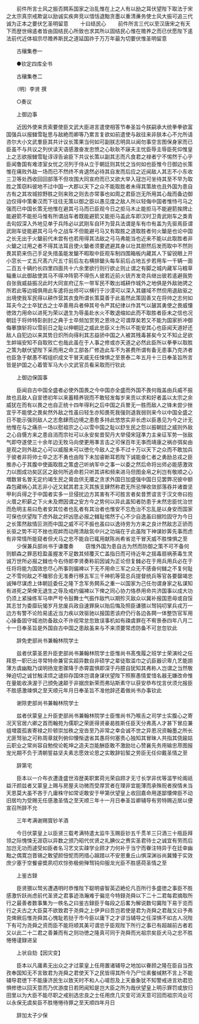 <!-- { "loadSidebar": true } -->
　　前件所言士风之振否闗系国家之治乱惟在上之人有以励之耳伏望陛下取法于宋之太宗真宗戒欺诞以励诚实疾奔竞以惜恬退黜贪墨以重清亷务使士风大振可追三代诚为正本之要伏乞圣明留意
　　十曰结民心
　　前件所言三代以至汉唐宋之有天下而歴世绵逺者皆由固结民心所致也求其所以固结民心惟在赡养之而已伏愿陛下逺法前代近体祖宗尽赡养斯民之道延国祚于万万年最为切要伏惟圣明留意

　　古穰集巻一

　　●钦定四库全书

　　古穰集巻二

　　（明）李贤 撰

　　○奏议

　　上御边事

　　近因外使来贡索要使臣文武大臣进言遣使相答节奉圣旨今朕嗣承大统拳拳欲富国强兵以报雠雪耻思与敌絶而卿等乃累言复欲如前遣使与敌往来非朕本心不允所请咨尔大小文武羣臣其共计议长策果当何如可副朕志明具以闻勿事空言图保身家而已臣虽不与共议之列伏读天语感激奋发忠愤之心耿耿不寐夫主忧臣辱主辱臣死仰惟皇上之志欲报雠雪耻谆谆告谕臣下共议长策以副其志而凡食君之禄者宁不惕然于心乎臣闻鲁国有难漆室女忧之况列于侍从立于朝廷则其忧之当何如也臣惟今日御边长策惟在痛败外敌一场而已不然终不肯退然必待其自发而后应之近闻敌人其志不小东收三卫等处西收回回部落不但攻围大同宣府而已又欲大举入冦岂可坐待其至不早为取胜之策窃料彼地不过中国一大郡以天下之众不能取胜者未得其策故也且外国为患自古有之其攻城掠野胜之则来败之则去亦常事也如周之君臣岂无所用其心哉而备边御边仅得中策秦汉而下往往无策以御之臣以愚见度之敌人所以轻侮中国者惟恃弓马之强而已中国长策无他惟在避其弓马而已臣观今日之拒马木止能拒马不能避箭挨牌止能避箭不能拒马惟有所谓战车者既能避箭又能拒马盖此车即汉时卫青武刚车之类青击匃奴深入外地见单于兵阵必以武刚车自环为营兵法谓是车有巾有盖为先驱焉臣谓武刚车徒能避其弓马今之战车不但能避弓马又有取胜之道取胜者何火鎗是也论中国之长无出于火鎗前代未尝有也若用得其法敌之弓马弗能当也近来不能以此取胜者非火鎗之过用之者不得其法耳且使火鎗者须要遮避其身以壮其胆然后发而取中不然则畏其箭来伤己手足失措虽能发鎗不暇取中臣观车制四围箱板内藏其人下留锐眼上开小窓长一丈五尺髙六尺五寸前后左右横排鎗头每车前后占地五步若用车一千辆一面二百五十辆约长四里四面共十六余里欲行则行欲止则止谓之有脚之城内藏军马粮草辎重以此御敌使其马不得冲阵箭不得伤人彼若近前火铳齐发竒兵继出彼若逺避我势自张我威益振况此时大同宣府辽东一带军民不敢出城耕作城外之地俱是外敌驰骋之所若此等边城俱用此车遣将出师可以横行于沙漠可以深入其疆域不然但用退敌驱之出境使我军民得以耕作营其衣食所谓长策莫善于此虽然此策固善又在将帅之志何如耳夫今之士卒犹古之士卒善用兵者伸其号令严其纪律以作其气以皷其勇使之畏威懐徳效力用命以进死为荣以退生为辱虽赴水火不敢退缩如此而不取胜者臣未之信也况朝廷于将帅特彰剖封之典于士卒频加赏劳之恩待之可谓厚矣若又不能为国家折冲御侮搴旗斩将以雪前日之耻以伸朝廷之威此忠臣义士所以不能安其心也臣闻天道好还敌人自犯边以来其势日炽所向得利其志益骄中国之人被其残毒甚矣今又不知止足欲生衅端安知不自取败亡也哉此虽在于人事之修或亦天道之必然此臣所以拳拳以取胜之策为献伏望陛下采而用之命工部各厂修造此车不为甚费所谓有备无患事乃克济者也臣急于献愚不暇组织成文干冒天威无任悚惧之至景泰二年五月十三日奉圣旨所言皆是护国之心着管军马大小文武官员看采取而行钦此

　　上御边保国事

　　臣闻自古中国全盛者必使外国畏之今中国亦全盛而外国不畏何哉盖由兵威不振故也且敌人自宣徳初年以来蓄精养锐而不敢轻发每岁来贡以求和好者盖以太宗之余威犹在而有以畏之也自正统十四年得利之后中国之兵曽无一胜而敌人之锋未尝少挫宜乎不能使之畏矣然外敌之性虽曰轻生亦知畏死我强则退我弱则来今以中国全盛之日不能示强则敌人之志愈肆而边境之患愈多持此悠悠实非长虑以臣愚见为今之计无他惟在与之痛杀一场以慰祖宗之心以雪中国之耻以舒生民之怨以振朝廷之威则外敌之心自慑方来之患自消而宗社可以永安矣昔契丹大举侵宋冦凖力主亲征军势一张敌气即夺遂使三十余年边无牧马向使更用凖言击之可保百年无亊而靖康之祸亦弭矣由是观之则外敌之心可以威服未可以徳化今敌人之多不过十万以天下之众而不敢加兵于彼者非将帅士卒之志不勇也由陛下未加睿断耳若陛下诚能奋仁者之勇励总戎之臣推赤心于其腹中使画取胜之策虚己听纳军中之事一以委之然后命将出师必能感激效力以图成功矣区区之敌何所逃命若只听其讲和频来进马但图金帛之利岂有敬顺之心増数冒名曽无定约竭生民之膏血供无餍之贪求外国日加盛强中国日见罢弊况彼中额森包藏祸心其志非小近又弑其君主灭其族支肆然称君无所忌惮收敛部落吞并诸畨坚甲利兵得之于中国者实多一旦侵扰边方其害有不可胜言者矣昔贾谊言于汉文帝曰抱火厝之积薪之下火未及燃因谓之安方今之势何以异此盖知者防患于未然忠臣忧治世而危明主易曰危者安其位者也乱者有其治者也惟安不忘危治不忘乱是以身安而国家可保也伏望陛下虑外敌之奸凶思必报之雠耻惕然于心不少自逸虽曰据险固守为今日之长策然敌情叵测而中国之威不可不振也虽曰以逸待劳为方来之良计然敌志正骄而长驱之势不可不挫也观衅而动用清敌氛中兴之功端在于此虽陛下神谋妙筭先事而虑有非常情所能窥者但犬马之忠不能自已辄用献陈尚希省览干冒天威不胜悚惧之至
　　少保兼兵部尚书于谦覆奏
　　窃惟外国为患自古为然而防御之策不可不备何则额森之罪恶稔盈虽握发不足数其倾覆灭亡盖指日而可待近年之揺毒扇祸荼毒生灵诚万世所必报之雠也今右侍郎李贤奏称前因诚为正论但复雠必在于用兵用兵必在于任将将能为国效忠尽心所事则偏裨以下无不用命三军之众无不感奋何雠之不复何耻之不雪何敌之不殱邪合无准奏行移五军三千神机等营总兵提督统兵等官各要罄竭忠诚殚尽谋虑上体朝廷委任之隆下念军务闗系之重一以国家为己任勿谓身家之私谋知有进死之荣俾无退生之辱及戒约偏裨以下俾之同心协力恪恭用命共济国事以成大功仍须上紧操练军马申严号令鼔舞士气振作敌忾以期殄灭敌众以冀补报国恩毋或自馁其志甘为委靡玩愒岁月怠废兵政自速罪戾以贻后悔及照臣谦猥以驽钝叨掌兵戎万一边方有警不论险易逺近当力疾以效驱驰以报国恩该府仍行各边各闗一体整饬官军用心操备固守城池防备敌众不许视常怠忽致误事机如有疎虞罪在不宥景泰四年八月二十一日奉圣旨是外国自古中国之患敌虽来与不来须要常虑防备不可怠忽钦此

　　辞免吏部尚书兼翰林院学士

　　兹者伏蒙圣恩升臣吏部尚书兼翰林院学士臣惟尚书髙曳履之班学士荣演纶之任拜恩一职已出寻常特命兼官实超异数自非硕学之辈徒取滥巾之讥臣器识卑凢艺能謭薄方虞幽黜乃误明扬宠恩骤降于赤霄震惧即深于丹臆自犹知其弗称人岂谓之当然敬殚迫切之诚甘触渎烦之谴抑存国体岂谓身谋伏望陛下照察愚情爱惜名器无嫌改命惟在量能收涣渥于己颁免速颠于非据庶新荣而弗玷斯素守以获安恭布忱言伏须允报臣不胜感激竦惧之至天顺元年月日奉圣旨不准他辞还着做尚书办事钦此

　　谢除吏部尚书兼翰林院学士

　　兹者伏蒙皇上升臣吏部尚书兼翰林院学士臣惟尚书乃喉舌之司学士实腹心之寄况天官居六卿之首而翰苑为儒职之荣匪得贤豪曷胜斯任臣天分弗髙人才甚下冒应兼组増震孤衷寄禄之阶顿崇加秩之宠沓至乃非常之幸会诚不世之异恩况资翰墨之所长尤匪驽骀之可称周章就列俯仰懐惭退省其愚将何塞责心独知其冒昧人共指其侥踰姑云职业之常尚容自勉傥论乾坤之造夫岂能酬臣敢不激励壮心赞襄先务用输忠荩图报宠光期不负于清朝誓益坚夫素志愿效论思之实敢辞铅椠之劳臣无任仰戴圣情之至

　　辞第宅

　　臣本以一介布衣遭逢盛世洊歴美职累荷光荣自顾才无寸长学非优等滥竽纶阁祇益汗颜兹者又蒙皇上赐与房屋夫功微而受厚赏者在理非宜能薄而承殊贶者揆情未当天恩莫大虽不吝于凢庸株守如常讵敢安于甲第伏望皇上收回嘉命用遂鄙懐俾臣不动旧居均为受赐无任感激圣情之至天顺三年十一月日奉圣旨卿辅导有劳特赐近居以便宣召所辞不允

　　三年考满谢赐寳钞羊酒

　　今日伏蒙皇上以臣贤三载考满特遣太监牛玉赐臣钞五千贯羊三只酒三十瓶臣拜领之际愧悚无涯窃以异数之颁乃昭代优贤之礼腆仪之赉实圣君待士之诚宜有劳而后加岂无功而遽受如臣者名习艺文实疎学业顾才力何补于当宁而眷注特异于在廷幸幽黜之偶寛岂晋锡之敢望颜忸怩而罔措心踧踖以不安恩重丘山惧深渊谷尚冀臻于实效庶少塞于空餐睿奬夙叨欢悰弥极俯殚驽钝仰服龙光臣不胜感荷圣情之至

　　上鉴古録

　　臣贤猥以驽劣遭遇明时恭惟陛下聪明睿智英迈絶伦凡百所行多盛徳之事臣不胜感激忻跃尚虑前代圣贤之君事迹浩瀚难于徧览今特録尧舜以下二十二君每君摘取所行之最善者数事集为一帙名之曰鉴古録臣于每段之后畧为解说数句冀陛下易于览而行之夫古之大臣莫不欲致君于尧舜之上伊尹曰吾岂若使是君为尧舜之君哉又曰予弗克俾厥后惟尧舜其心愧耻若挞于市今臣以庸下之才谬当辅导之任深惧不如古人况陛下有可为尧舜之资而臣不能将顺其美可谓忠乎臣观陛下所行之事已有超越前古者若又以此二十二君之善兼而有之则功徳之隆真可同于尧舜而光祖宗矣臣犬马之忠不胜惓惓谨録进呈

　　上状自劾【因灾变】

　　臣本以凡庸素无出众之才过蒙皇上任用置诸辅导之地加以眷顾之隆在臣自当孜孜奉国知无不言致君为尧舜之君使天下之民皆得其所今乃尸位素餐缄黙不言上不能辅导君徳下不能康济民生以致天时不和人心嗟怨及上天垂象犹不知警戒进言劝君恐惧修徳以回天意而乃优游度日若罔闻知是岂大臣之所为哉伏望皇上明示罪罚或放归田里以为大臣不能尽职之戒别选忠良之士任用庶几灾变可消天意可回而祖宗鸿业可以永保无虞矣臣不胜惓惓待罪之至天顺四年月日

　　辞加太子少保

